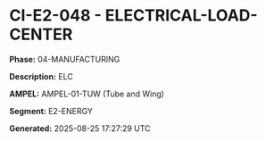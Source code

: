 # CI-E2-048 - ELECTRICAL-LOAD-CENTER

**Phase:** 04-MANUFACTURING

**Description:** ELC

**AMPEL:** AMPEL-01-TUW (Tube and Wing)

**Segment:** E2-ENERGY

**Generated:** 2025-08-25 17:27:29 UTC
